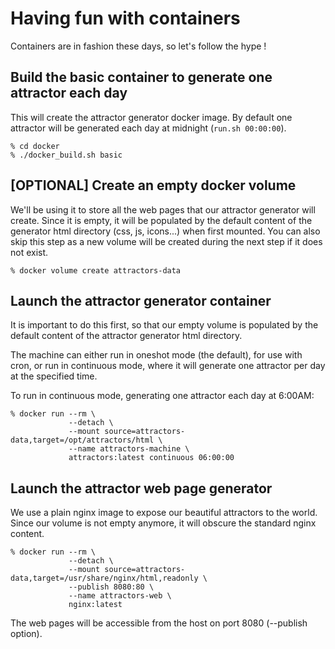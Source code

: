 # Having fun with containers
Containers are in fashion these days, so let's follow the hype !

## Build the basic container to generate one attractor each day
This will create the attractor generator docker image.
By default one attractor will be generated each day at midnight (`run.sh 00:00:00`).

```
% cd docker
% ./docker_build.sh basic
```

## [OPTIONAL] Create an empty docker volume
We'll be using it to store all the web pages that our attractor generator
will create. Since it is empty, it will be populated by the default content
of the generator html directory (css, js, icons...) when first mounted.
You can also skip this step as a new volume will be created during the next step
if it does not exist.
```
% docker volume create attractors-data
```

## Launch the attractor generator container
It is important to do this first, so that our empty volume is populated by the
default content of the attractor generator html directory.

The machine can either run in oneshot mode (the default), for use with cron, or
run in continuous mode, where it will generate one attractor per day at the specified
time.

To run in continuous mode, generating one attractor each day at 6:00AM:

```
% docker run --rm \
             --detach \
             --mount source=attractors-data,target=/opt/attractors/html \
             --name attractors-machine \
             attractors:latest continuous 06:00:00
```

## Launch the attractor web page generator
We use a plain nginx image to expose our beautiful attractors to the world.
Since our volume is not empty anymore, it will obscure the standard nginx content.
```
% docker run --rm \
             --detach \
             --mount source=attractors-data,target=/usr/share/nginx/html,readonly \
             --publish 8080:80 \
             --name attractors-web \
             nginx:latest
```

The web pages will be accessible from the host on port 8080 (--publish option).

